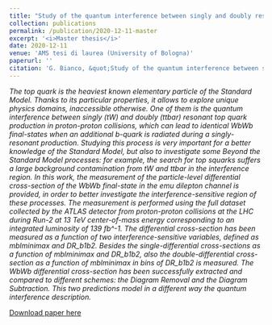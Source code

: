```yaml
---
title: "Study of the quantum interference between singly and doubly resonant top-quark production in proton-proton collisions at the LHC with the ATLAS detector"
collection: publications
permalink: /publication/2020-12-11-master
excerpt: '<i>Master thesis</i>'
date: 2020-12-11
venue: 'AMS tesi di laurea (University of Bologna)'
paperurl: ''
citation: 'G. Bianco, &quot;Study of the quantum interference between singly and doubly resonant top-quark production in proton-proton collisions at the LHC with the ATLAS detector&quot; (2020).'
---
```

*The top quark is the heaviest known elementary particle of the Standard Model. Thanks to its particular properties, it allows to explore unique physics domains, inaccessible otherwise. One of them is the quantum interference between singly (tW) and doubly (ttbar) resonant top quark production in proton-proton collisions, which can lead to identical WbWb final-states when an additional b-quark is radiated during a singly-resonant production. Studying this process is very important for a better knowledge of the Standard Model, but also to investigate some Beyond the Standard Model processes: for example, the search for top squarks suffers a large background contamination from tW and ttbar in the interference region. In this work, the measurement of the particle-level differential cross-section of the WbWb final-state in the emu dilepton channel is provided, in order to better investigate the interference-sensitive region of these processes. The measurement is performed using the full dataset collected by the ATLAS detector from proton-proton collisions at the LHC during Run-2 at 13 TeV center-of-mass energy corresponding to an integrated luminosity of 139 fb^-1. The differential cross-section has been measured as a function of two interference-sensitive variables, defined as mblminimax and DR_b1b2. Besides the single-differential cross-sections as a function of mblminimax and DR_b1b2, also the double-differential cross-section as a function of mblminimax in bins of DR_b1b2 is measured. The WbWb differential cross-section has been successfully extracted and compared to different schemes: the Diagram Removal and the Diagram Subtraction. This two predictions model in a different way the quantum interference description.*

[Download paper here](http://JustWhit3.github.io/files/master.pdf)